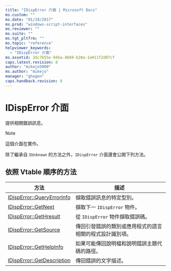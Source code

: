 ```yaml
---
title: "IDispError 介面 | Microsoft Docs"
ms.custom: ""
ms.date: "01/18/2017"
ms.prod: "windows-script-interfaces"
ms.reviewer: ""
ms.suite: ""
ms.tgt_pltfrm: ""
ms.topic: "reference"
helpviewer_keywords: 
  - "IDispError 介面"
ms.assetid: 3dc7b55e-94ba-4669-b20a-1e011f2d07cf
caps.latest.revision: 8
author: "mikejo5000"
ms.author: "mikejo"
manager: "ghogen"
caps.handback.revision: 8
---
```

# IDispError 介面
提供相關錯誤訊息。  
  
> [!NOTE]
>  這個介面在實作。  
  
 除了繼承自 `IUnknown` 的方法之外，`IDispError` 介面還會公開下列方法。  
  
## 依照 Vtable 順序的方法  
  
|方法|描述|  
|--------|--------|  
|[IDispError::QueryErrorInfo](../../winscript/reference/idisperror-queryerrorinfo.md)|擷取錯誤訊息的特定型別。|  
|[IDispError::GetNext](../../winscript/reference/idisperror-getnext.md)|擷取下一 `IDispError` 物件。|  
|[IDispError::GetHresult](../../winscript/reference/idisperror-gethresult.md)|從 `IDispError` 物件擷取錯誤碼。|  
|[IDispError::GetSource](../../winscript/reference/idisperror-getsource.md)|傳回引發錯誤的類別或應用程式的語言相關的程式設計識別項。|  
|[IDispError::GetHelpInfo](../../winscript/reference/idisperror-gethelpinfo.md)|如果可能傳回說明檔和說明錯誤主題代碼的路徑。|  
|[IDispError::GetDescription](../../winscript/reference/idisperror-getdescription.md)|傳回錯誤的文字描述。|